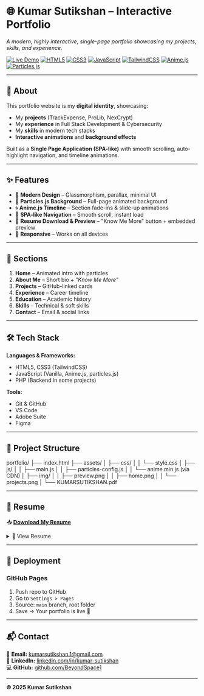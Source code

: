 # 🌐 Kumar Sutikshan – Interactive Portfolio
 
*A modern, highly interactive, single-page portfolio showcasing my projects, skills, and experience.*

[![Live Demo](https://img.shields.io/badge/Live_Demo-Click_Here-brightgreen?style=for-the-badge)](https://your-live-link.com)
[![HTML5](https://img.shields.io/badge/HTML5-orange?logo=html5&logoColor=white)]()
[![CSS3](https://img.shields.io/badge/CSS3-blue?logo=css3&logoColor=white)]()
[![JavaScript](https://img.shields.io/badge/JavaScript-yellow?logo=javascript&logoColor=black)]()
[![TailwindCSS](https://img.shields.io/badge/TailwindCSS-38BDF8?logo=tailwindcss&logoColor=white)]()
[![Anime.js](https://img.shields.io/badge/Anime.js-red?logo=javascript&logoColor=white)]()
[![Particles.js](https://img.shields.io/badge/Particles.js-purple?logo=javascript&logoColor=white)]()

---

## 📜 About

This portfolio website is my **digital identity**, showcasing:
- My **projects** (TrackExpense, ProLib, NexCrypt)
- My **experience** in Full Stack Development & Cybersecurity
- My **skills** in modern tech stacks
- **Interactive animations** and **background effects**

Built as a **Single Page Application (SPA-like)** with smooth scrolling, auto-highlight navigation, and timeline animations.

---

## ✨ Features

- 🎨 **Modern Design** – Glassmorphism, parallax, minimal UI
- 🌌 **Particles.js Background** – Full-page animated background
- 🌀 **Anime.js Timeline** – Section fade-ins & slide-up animations
- 🚀 **SPA-like Navigation** – Smooth scroll, instant load
- 📄 **Resume Download & Preview** – "Know Me More" button + embedded preview
- 📱 **Responsive** – Works on all devices

---

## 📂 Sections

1. **Home** – Animated intro with particles  
2. **About Me** – Short bio + *"Know Me More"*  
3. **Projects** – GitHub-linked cards  
4. **Experience** – Career timeline  
5. **Education** – Academic history  
6. **Skills** – Technical & soft skills  
7. **Contact** – Email & social links

---

## 🛠️ Tech Stack

**Languages & Frameworks:**
- HTML5, CSS3 (TailwindCSS)
- JavaScript (Vanilla, Anime.js, particles.js)
- PHP (Backend in some projects)

**Tools:**
- Git & GitHub
- VS Code
- Adobe Suite
- Figma

---

## 📂 Project Structure

portfolio/
├── index.html
├── assets/
│ ├── css/
│ │ └── style.css
│ ├── js/
│ │ ├── main.js
│ │ ├── particles-config.js
│ │ └── anime.min.js (via CDN)
│ ├── img/
│ │ ├── preview.png
│ │ ├── home.png
│ │ └── projects.png
│ └── KUMARSUTIKSHAN.pdf


---

## 📄 Resume

📥 **[Download My Resume](assets/KUMARSUTIKSHAN.pdf)**

<details>
<summary>📜 View Resume</summary>

### **KUMAR SUTIKSHAN**  
📍 India | 📞 +91-9453993869 | 📧 [kumarsutikshan.1@gmail.com](mailto:kumarsutikshan.1@gmail.com)  
🔗 [LinkedIn](https://www.linkedin.com/in/kumar-sutikshan) | 💻 [GitHub](https://github.com/BeyondSpace1)

---

#### **Professional Summary**
Self-driven and detail-oriented Full Stack Web Developer with hands-on experience in PHP, MySQL, JavaScript, and modern frameworks. Skilled in UI/UX design, database architecture, and cybersecurity.

---

#### **Certifications**
- Advanced Executive Program in Cybersecurity – IIIT Bangalore & NPCI (2025)  
  *Enterprise Security, Web App Security, Malware Analysis, Ethical Hacking, VAPT*

---

#### **Projects**
- **TrackExpense** – Personal & team expense tracker with analytics ([GitHub](https://github.com/BeyondSpace1/expense-tracker))
- **NexCrypt** – Text encryption/decryption tool ([GitHub](https://github.com/BeyondSpace1/NexCrypt))
- **ProLib** – Library management system ([GitHub](https://github.com/BeyondSpace1/ProLib))

---

#### **Experience**
- **Full Stack Developer – Prashaar Innovations** *(May 2024 – April 2025)*  
  Built Core-PHP finance & healthcare apps, led backend integration, authored 50+ reports.

---

#### **Education**
- MCA – Mahatma Gandhi Kashi Vidyapith (2022–2024)  
- BCA – Dev Sanskriti Vishwavidyalaya (2019–2022)

---

#### **Skills**
- **Languages:** PHP, JavaScript, HTML5, CSS3, Python  
- **Frameworks/Libraries:** Bootstrap, TailwindCSS, jQuery, Anime.js, Particles.js, React, Next.js  
- **Databases:** MySQL, SQLite, MongoDB  
- **Tools:** Git, GitHub, WAMP/XAMPP, VS Code, Adobe Suite, Figma  
- **Concepts:** CRUD, REST APIs, Authentication, MVC, Data Encryption, UI/UX, Agile

---

</details>

---

## 🚀 Deployment

### **GitHub Pages**
1. Push repo to GitHub
2. Go to `Settings > Pages`
3. Source: `main` branch, root folder
4. Save → Your portfolio is live 🎉

---

## 📬 Contact

📧 **Email:** [kumarsutikshan.1@gmail.com](mailto:kumarsutikshan.1@gmail.com)  
🔗 **LinkedIn:** [linkedin.com/in/kumar-sutikshan](https://www.linkedin.com/in/kumar-sutikshan)  
💻 **GitHub:** [github.com/BeyondSpace1](https://github.com/BeyondSpace1)

---
**© 2025 Kumar Sutikshan**

